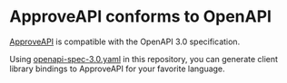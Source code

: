 # ApproveAPI conforms to OpenAPI

[ApproveAPI](https://approveapi.com) is compatible with the OpenAPI 3.0 specification. 

Using [openapi-spec-3.0.yaml](openapi-spec-3.0.yaml) in this repository, you can generate client library bindings to ApproveAPI for your favorite language.
